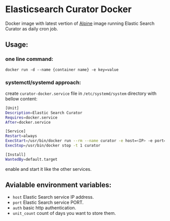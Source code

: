 # Elasticsearch Curator Docker

Docker image with latest vertion of [Alpine](https://github.com/gliderlabs/docker-alpine) image running Elastic Search Curator as daily cron job.

## Usage:
### one line command:
`docker run -d --name {container name} -e key=value`
### systemctl/systemd approach:
create `curator-docker.service` file in `/etc/systemd/system` directory with bellow content:
```bash
[Unit]
Description=Elastic Search Curator
Requires=docker.service
After=docker.service

[Service]
Restart=always
ExecStart=/usr/bin/docker run --rm --name curator -e host=<IP> -e port=9200 -e auth=<user:pass> -e unit_count=<days> <image name>
ExecStop=/usr/bin/docker stop -t 1 curator

[Install]
WantedBy=default.target
```
enable and start it like the other services.

## Avialable environment variables:
+ `host` Elastic Search service IP address.
+ `port` Elastic Search service PORT.
+ `auth` basic http authentication.
+ `unit_count` count of days you want to store them.

